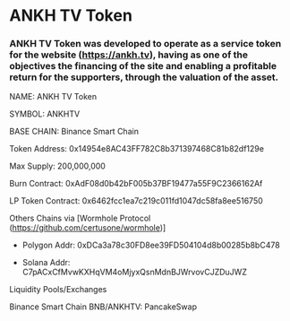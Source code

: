 # ANKH TV Token

### ANKH TV Token was developed to operate as a service token for the website (https://ankh.tv), having as one of the objectives the financing of the site and enabling a profitable return for the supporters, through the valuation of the asset.


NAME: ANKH TV Token

SYMBOL: ANKHTV

BASE CHAIN: Binance Smart Chain


Token Address: 0x14954e8AC43FF782C8b371397468C81b82df129e

Max Supply: 200,000,000

Burn Contract: 0xAdF08d0b42bF005b37BF19477a55F9C2366162Af

LP Token Contract: 0x6462fcc1ea7c219c011fd1047dc58fa8ee516750


Others Chains via [Wormhole Protocol (https://github.com/certusone/wormhole)]


- Polygon Addr: 0xDCa3a78c30FD8ee39FD504104d8b00285b8bC478

- Solana Addr: C7pACxCfMvwKXHqVM4oMjyxQsnMdnBJWrvovCJZDuJWZ


Liquidity Pools/Exchanges


Binance Smart Chain BNB/ANKHTV: PancakeSwap


<!--
**ankhtv/ankhtv** is a ✨ _special_ ✨ repository because its `README.md` (this file) appears on your GitHub profile.

Here are some ideas to get you started:

- 🔭 I’m currently working on ...
- 🌱 I’m currently learning ...
- 👯 I’m looking to collaborate on ...
- 🤔 I’m looking for help with ...
- 💬 Ask me about ...
- 📫 How to reach me: ...
- 😄 Pronouns: ...
- ⚡ Fun fact: ...
-->
